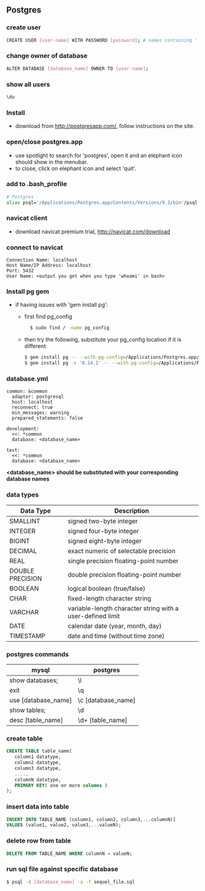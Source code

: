 Postgres
---

### create user
```bash
CREATE USER [user-name] WITH PASSWORD [password]; # names containing '-' must be quoted by double quotes
```

### change owner of database
```bash
ALTER DATABASE [database_name] OWNER TO [user-name];
```

### show all users
```bash
\du
```

### Install

- download from http://postgresapp.com/, follow instructions on the site.

### open/close postgres.app

- use spotlight to search for 'postgres', open it and an elephant icon should show in the menubar.
- to close, click on elephant icon and select 'quit'.

### add to .bash_profile

```bash
# Postgres
alias psql='/Applications/Postgres.app/Contents/Versions/9.3/bin'/psql -p5432
```

### navicat client

- download navicat premium trial, http://navicat.com/download

### connect to navicat

```
Connection Name: localhost
Host Name/IP Address: localhost
Port: 5432
User Name: <output you get when you type 'whoami' in bash>
```

### Install pg gem

- if having issues with 'gem install pg':
  - first find pg_config

    ```bash
      $ sudo find / -name pg_config
    ```

  - then try the following, substitute your pg_config location if it is different:

    ```bash
    $ gem install pg -- --with-pg-config=/Applications/Postgres.app/Contents/Versions/9.3/bin/pg_config
    $ gem install pg -v '0.14.1' -- --with-pg-config=/Applications/Postgres.app/Contents/Versions/9.3/bin/pg_config
    ```

### database.yml

```
common: &common
  adapter: postgresql
  host: localhost
  reconnect: true
  min_messages: warning
  prepared_statements: false

development:
  <<: *common
  database: <database_name>

test:
  <<: *common
  database: <database_name>
```

**\<database_name\> should be substituted with your corresponding database names**

### data types

| Data Type        | Description                                                |
|------------------|------------------------------------------------------------|
| SMALLINT         | signed two-byte integer                                    |
| INTEGER          | signed four-byte integer                                   |
| BIGINT           | signed eight-byte integer                                  |
| DECIMAL          | exact numeric of selectable precision                      |
| REAL             | single precision floating-point number                     |
| DOUBLE PRECISION | double precision floating-point number                     |
| BOOLEAN          | logical boolean (true/false)                               |
| CHAR             | fixed-length character string                              |
| VARCHAR          | variable-length character string with a user-defined limit |
| DATE             | calendar date (year, month, day)                           |
| TIMESTAMP        | date and time (without time zone)                          |


### postgres commands

| mysql               | postgres           |
|---------------------|--------------------|
| show databases;     | \l                 |
| exit                | \q                 |
| use [database_name] | \c [database_name] |
| show tables;        | \d                 |
| desc [table_name]   | \d+ [table_name]   |

### create table
```sql
CREATE TABLE table_name(
   column1 datatype,
   column2 datatype,
   column3 datatype,
   .....
   columnN datatype,
   PRIMARY KEY( one or more columns )
);
```

### insert data into table
```sql
INSERT INTO TABLE_NAME (column1, column2, column3,...columnN)]
VALUES (value1, value2, value3,...valueN);
```

### delete row from table
```sql
DELETE FROM TABLE_NAME WHERE columnN = valueN;
```

### run sql file against specific database
```bash
$ psql -d [database_name] -a -f sequel_file.sql
```

